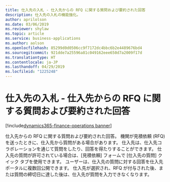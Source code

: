 ```yaml
---
title: 仕入先の入札 - 仕入先からの RFQ に関する質問および要約された回答
description: 仕入先の入札の機能強化。
author: aprilolson
ms.date: 03/06/2019
ms.reviewer: shylaw
ms.topic: article
ms.service: business-applications
ms.author: aolson
ms.openlocfilehash: 85299d0d0506cc9f7172dc4bbc6b2e4489676bd4
ms.sourcegitcommit: 921dde7a25596a81c049162eee650d7a2009f17d
ms.translationtype: HT
ms.contentlocale: ja-JP
ms.lasthandoff: 04/29/2019
ms.locfileid: "1225248"
---
```

# <a name="vendor-bidding--rfq-questions-from-vendors-and-summarized-responses"></a>仕入先の入札 - 仕入先からの RFQ に関する質問および要約された回答 
[!include[dynamics365-finance-operations banner](../includes/dynamics365-finance-operations.md)]


仕入先からの RFQ に関する質問および要約された回答。 機関が見積依頼 (RFQ) を送ったときに、仕入先から質問がある場合があります。 仕入先は、仕入先コラボレーションを通じて質問をしたり、回答を得たりすることができます。 仕入先の質問が許可されている場合は、[見積依頼] フォームで [仕入先の質問] クイック タブを使用できます。 ユーザーは、仕入先の質問に対する回答を仕入先ポータルに複数回公開できます。 仕入先が選択され、RFQ が付与された後、または質問の締切日に達した後は、仕入先が質問を入力できなくなります。
